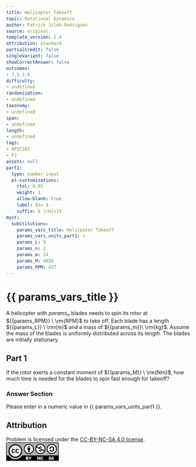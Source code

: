 ```yaml
---
title: Helicopter Takeoff
topic: Rotational Dynamics
author: Patrick Jilek-Rodriguez
source: original
template_version: 1.4
attribution: standard
partialCredit: false
singleVariant: false
showCorrectAnswer: false
outcomes:
- 7.5.3.0
difficulty:
- undefined
randomization:
- undefined
taxonomy:
- undefined
span:
- undefined
length:
- undefined
tags:
- APSC181
- PJ
assets: null
part1:
  type: number-input
  pl-customizations:
    rtol: 0.05
    weight: 1
    allow-blank: true
    label: $t= $
    suffix: $ \rm{s}$
myst:
  substitutions:
    params_vars_title: Helicpoter Takeoff
    params_vars_units_part1: s
    params_L: 9
    params_n: 2
    params_m: 54
    params_M: 4020
    params_RPM: 427
---
```

# {{ params_vars_title }}
A helicopter with ${{params_n}}$ blades needs to spin its rotor at ${{params_RPM}} \ \rm{RPM}$ to take off.
Each blade has a length ${{params_L}} \ \rm{m}$ and a mass of ${{params_m}}\ \rm{kg}$.
Assume the mass of the blades is uniformly distributed across its length.
The blades are initially stationary.

## Part 1

If the rotor exerts a constant moment of ${{params_M}} \ \rm{Nm}$, how much time is needed for the blades to spin fast enough for takeoff?

### Answer Section

Please enter in a numeric value in {{ params_vars_units_part1 }}.

## Attribution

Problem is licensed under the [CC-BY-NC-SA 4.0 license](https://creativecommons.org/licenses/by-nc-sa/4.0/).<br> ![The Creative Commons 4.0 license requiring attribution-BY, non-commercial-NC, and share-alike-SA license.](https://raw.githubusercontent.com/firasm/bits/master/by-nc-sa.png)